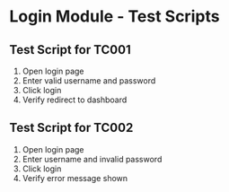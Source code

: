 # Login Module - Test Scripts

## Test Script for TC001
1. Open login page
2. Enter valid username and password
3. Click login
4. Verify redirect to dashboard

## Test Script for TC002
1. Open login page
2. Enter username and invalid password
3. Click login
4. Verify error message shown
